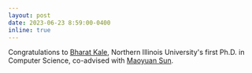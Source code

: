 ```yaml
---
layout: post
date: 2023-06-23 8:59:00-0400
inline: true
---
```


Congratulations to [Bharat Kale](https://www.linkedin.com/in/bharat-kale-455abb11a/), Northern Illinois University's first Ph.D. in Computer Science, co-advised with [Maoyuan Sun](https://faculty.cs.niu.edu/~smaoyuan/).